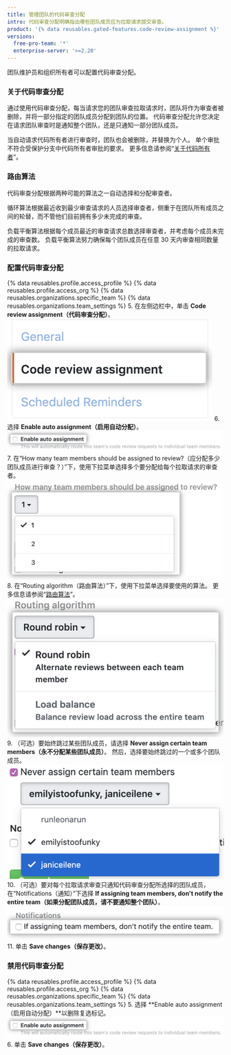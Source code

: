 ```yaml
---
title: 管理团队的代码审查分配
intro: 代码审查分配明确指出哪些团队成员应为拉取请求提交审查。
product: '{% data reusables.gated-features.code-review-assignment %}'
versions:
  free-pro-team: '*'
  enterprise-server: '>=2.20'
---
```


团队维护员和组织所有者可以配置代码审查分配。

### 关于代码审查分配

通过使用代码审查分配，每当请求您的团队审查拉取请求时，团队将作为审查者被删除，并将一部分指定的团队成员分配到团队的位置。 代码审查分配允许您决定在请求团队审查时是通知整个团队，还是只通知一部分团队成员。

当自动请求代码所有者进行审查时，团队也会被删除，并替换为个人。 单个审批不符合受保护分支中代码所有者审批的要求。 更多信息请参阅“[关于代码所有者](/github/creating-cloning-and-archiving-repositories/about-code-owners)”。

### 路由算法

代码审查分配根据两种可能的算法之一自动选择和分配审查者。

循环算法根据最近收到最少审查请求的人员选择审查者，侧重于在团队所有成员之间的轮替，而不管他们目前拥有多少未完成的审查。

负载平衡算法根据每个成员最近的审查请求总数选择审查者，并考虑每个成员未完成的审查数。 负载平衡算法努力确保每个团队成员在任意 30 天内审查相同数量的拉取请求。

### 配置代码审查分配
{% data reusables.profile.access_profile %}
{% data reusables.profile.access_org %}
{% data reusables.organizations.specific_team %}
{% data reusables.organizations.team_settings %}
5. 在左侧边栏中，单击 **Code review assignment（代码审查分配）**。 ![代码审查分配按钮](/assets/images/help/teams/review-assignment-button.png)
6. 选择 **Enable auto assignment（启用自动分配）**。 ![代码审查分配按钮](/assets/images/help/teams/review-assignment-enable.png)
7. 在“How many team members should be assigned to review?（应分配多少团队成员进行审查？）”下，使用下拉菜单选择多个要分配给每个拉取请求的审查者。 ![审查者人数下拉列表](/assets/images/help/teams/review-assignment-number.png)
8. 在“Routing algorithm（路由算法）”下，使用下拉菜单选择要使用的算法。 更多信息请参阅“[路由算法](#routing-algorithms)”。 ![路由算法下拉列表](/assets/images/help/teams/review-assignment-algorithm.png)
9. （可选）要始终跳过某些团队成员，请选择 **Never assign certain team members（永不分配某些团队成员）**。 然后，选择要始终跳过的一个或多个团队成员。 ![永不分配某些团队成员复选框和下拉列表](/assets/images/help/teams/review-assignment-skip-members.png)
10. （可选）要对每个拉取请求审查只通知代码审查分配所选择的团队成员，在“Notifications（通知）”下选择 **If assigning team members, don't notify the entire team（如果分配团队成员，请不要通知整个团队）**。 ![代码审查分配通知](/assets/images/help/teams/review-assignment-notifications.png)
11. 单击 **Save changes（保存更改）**。

### 禁用代码审查分配
{% data reusables.profile.access_profile %}
{% data reusables.profile.access_org %}
{% data reusables.organizations.specific_team %}
{% data reusables.organizations.team_settings %}
5. 选择 **Enable auto assignment（启用自动分配）**以删除复选标记。 ![代码审查分配按钮](/assets/images/help/teams/review-assignment-enable.png)
6. 单击 **Save changes（保存更改）**。
